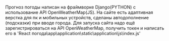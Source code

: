 Прогноз погоды написан на фраймворке Django(PYTHON) c использование API OpenWeatherMap(JS). На сайте есть адаптивная верстка для пк и мобильных устройств, сделаны автодополнение (подсказки) при вводе города.
Для запуска сайта надо ещё зарегистрироваться на API OpenWeatherMap, получить токен и написать его в 'React погода\app\application\static\application\js\index.js'
